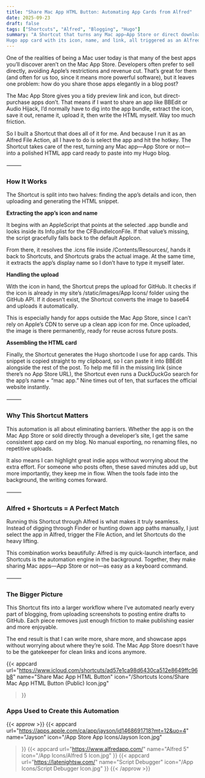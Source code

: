 ```yaml
---
title: "Share Mac App HTML Button: Automating App Cards from Alfred"
date: 2025-09-23
draft: false
tags: ["Shortcuts", "Alfred", "Blogging", "Hugo"]
summary: "A Shortcut that turns any Mac app—App Store or direct download—into a polished 
Hugo app card with its icon, name, and link, all triggered as an Alfred File Action."
---
```


One of the realities of being a Mac user today is that many of the best apps you’ll discover 
aren’t on the Mac App Store. Developers often prefer to sell directly, avoiding Apple’s restrictions 
and revenue cut. That’s great for them (and often for us too, since it means more powerful software), 
but it leaves one problem: how do you share those apps elegantly in a blog post?

The Mac App Store gives you a tidy preview link and icon, but direct-purchase apps don’t. That 
means if I want to share an app like BBEdit or Audio Hijack, I’d normally have to dig into 
the app bundle, extract the icon, save it out, rename it, upload it, then write the HTML 
myself. Way too much friction.

So I built a Shortcut that does all of it for me. And because I run it as an Alfred File 
Action, all I have to do is select the app and hit the hotkey. The Shortcut takes care of 
the rest, turning any Mac app—App Store or not—into a polished HTML app card ready to paste 
into my Hugo blog.

⸻

### How It Works

The Shortcut is split into two halves: finding the app’s details and icon, then uploading 
and generating the HTML snippet.

**Extracting the app’s icon and name**

It begins with an AppleScript that points at the selected .app bundle and looks inside its 
Info.plist for the CFBundleIconFile. If that value’s missing, the script gracefully falls 
back to the default AppIcon.

From there, it resolves the .icns file inside /Contents/Resources/, hands it back to Shortcuts, 
and Shortcuts grabs the actual image. At the same time, it extracts the app’s display name so 
I don’t have to type it myself later.

**Handling the upload**

With the icon in hand, the Shortcut preps the upload for GitHub. It checks if the icon is 
already in my site’s /static/images/App Icons/ folder using the GitHub API. If it doesn’t 
exist, the Shortcut converts the image to base64 and uploads it automatically.

This is especially handy for apps outside the Mac App Store, since I can’t rely on Apple’s 
CDN to serve up a clean app icon for me. Once uploaded, the image is there permanently, ready 
for reuse across future posts.

**Assembling the HTML card**

Finally, the Shortcut generates the Hugo shortcode I use for app cards. This snippet is copied 
straight to my clipboard, so I can paste it into BBEdit alongside the rest of the post. To help 
me fill in the missing link (since there’s no App Store URL), the Shortcut even runs a DuckDuckGo 
search for the app’s name + “mac app.” Nine times out of ten, that surfaces the official 
website instantly.

⸻

### Why This Shortcut Matters

This automation is all about eliminating barriers. Whether the app is on the Mac App Store or 
sold directly through a developer’s site, I get the same consistent app card on my blog. No 
manual exporting, no renaming files, no repetitive uploads.

It also means I can highlight great indie apps without worrying about the extra effort. For 
someone who posts often, these saved minutes add up, but more importantly, they keep me in 
flow. When the tools fade into the background, the writing comes forward.

⸻

### Alfred + Shortcuts = A Perfect Match

Running this Shortcut through Alfred is what makes it truly seamless. Instead of digging 
through Finder or hunting down app paths manually, I just select the app in Alfred, trigger 
the File Action, and let Shortcuts do the heavy lifting.

This combination works beautifully: Alfred is my quick-launch interface, and Shortcuts is the 
automation engine in the background. Together, they make sharing Mac apps—App Store or not—as 
easy as a keyboard command.

⸻

### The Bigger Picture

This Shortcut fits into a larger workflow where I’ve automated nearly every part of blogging, 
from uploading screenshots to posting entire drafts to GitHub. Each piece removes just enough 
friction to make publishing easier and more enjoyable.

The end result is that I can write more, share more, and showcase apps without worrying about 
where they’re sold. The Mac App Store doesn’t have to be the gatekeeper for clean links and 
icons anymore.

{{< appcard 
    url="https://www.icloud.com/shortcuts/ad57e1ca98d6430ca512e8649ffc96b8" 
    name="Share Mac App HTML Button" 
    icon="/Shortcuts Icons/Share Mac App HTML Button (Public) Icon.jpg" 
>}}

### Apps Used to Create this Automation

{{< approw >}}
{{< appcard 
    url="https://apps.apple.com/ca/app/jayson/id1468691718?mt=12&uo=4" 
    name="Jayson" 
    icon="/App Store App Icons/Jayson Icon.jpg" 
>}}
{{< appcard 
    url="https://www.alfredapp.com/" 
    name="Alfred 5"
    icon="/App Icons/Alfred 5 Icon.jpg" 
>}}
{{< appcard 
    url="https://latenightsw.com/" 
    name="Script Debugger"
    icon="/App Icons/Script Debugger Icon.jpg" 
>}}
{{< /approw >}}